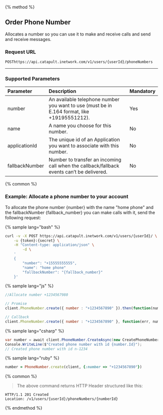 {% method %}

## Order Phone Number
Allocates a number so you can use it to make and receive calls and send and receive messages.

### Request URL

<code class="post">POST</code>`https://api.catapult.inetwork.com/v1/users/{userId}/phoneNumbers`

---

### Supported Parameters
| Parameter      | Description                                                                                 | Mandatory |
|:---------------|:--------------------------------------------------------------------------------------------|:----------|
| number         | An available telephone number you want to use (must be in E.164 format, like +19195551212). | Yes       |
| name           | A name you choose for this number.                                                          | No        |
| applicationId  | The unique id of an Application you want to associate with this number.                     | No        |
| fallbackNumber | Number to transfer an incoming call when the callback/fallback events can’t be delivered.   | No        |

{% common %}

### Example: Allocate a phone number to your account
To allocate the phone number {number} with the name "home phone" and the fallbackNumber {fallback_number} you can make calls with it, send the following request:

{% sample lang="bash" %}

```bash
curl -v -X POST https://api.catapult.inetwork.com/v1/users/{userId}/ \
	-u {token}:{secret} \
	-H "Content-type: application/json" \
		-d \
	'
	{
		"number": "+15555555555",
		"name": "home phone"
		"fallbackNumber": "{fallback_number}"
	}'
```

{% sample lang="js" %}


```js
//Allocate number +1234567980

// Promise
client.PhoneNumber.create({ number : "+1234567890" }).then(function(number){});

// Callback
client.PhoneNumber.create({ number : "+1234567890" }, function(err, number){});
```

{% sample lang="csharp" %}

```csharp
var number = await client.PhoneNumber.CreateAsync(new CreatePhoneNumberData {Number = "+1234567890"});
Console.WriteLine($"Created phone number with id {number.Id}");
// Created phone number with id n-1234
```

{% sample lang="ruby" %}

```ruby
number = PhoneNumber.create(client, {:number => "+1234567890"})
```
{% common %}


> The above command returns HTTP Header structured like this:

```
HTTP/1.1 201 Created
Location: /v1/users/{userId}/phoneNumbers/{numberId}
```
{% endmethod %}
